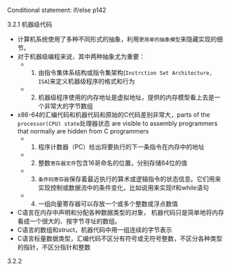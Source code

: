 Conditional statement: if/else
p142



3.2.1 机器级代码
* 计算机系统使用了多种不同形式的抽象，利用`更简单的抽象模型`来隐藏实现的细节。
* 对于机器级编程来说，其中两种抽象尤为重要：
  * 1. 由指令集体系结构或指令集架构(`Instrction Set Architecture, ISA`)来定义机器级程序的格式和行为
  * 2. 机器级程序使用的内存地址是虚拟地址，提供的内存模型看上去是一个非常大的字节数组
* x86-64的汇编代码和机器代码和原始的C代码差别非常大，parts of the `processor(CPU) state`处理器状态 are visible to assembly programmers that normally are hidden from C programmers
  * 1. 程序计数器（PC）给出将要执行的下一条指令在内存中的地址
  * 2. 整数`寄存器文件`包含16哥命名的位置，分别存储64位的值
  * 3. `条件码寄存器`保存着最近执行的算术或逻辑指令的状态信息。它们用来实现控制或数据流中的条件变化，比如说用来实现if和while语句
  * 4. 一组向量寄存器可以存放一个或多个整数或浮点数值
* C语言在内存中声明和分配各种数据类型的对象， 机器代码只是简单地将内存看成一个很大的、按字节寻址的数组。
* C语言的数组和struct，机器代码中用一组连续的字节表示
* C语言标量数据类型，汇编代码不区分有符号或无符号整数，不区分各种类型的指针，不区分指针和整数


3.2.2 
